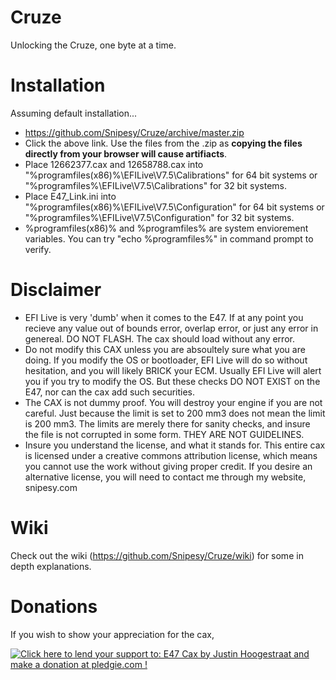 # Cruze
Unlocking the Cruze, one byte at a time.

# Installation
Assuming default installation...

* https://github.com/Snipesy/Cruze/archive/master.zip 
* Click the above link. Use the files from the .zip as **copying the files directly from your browser will cause artifiacts**.
* Place 12662377.cax and 12658788.cax into "%programfiles(x86)%\EFILive\V7.5\Calibrations\" for 64 bit systems or "%programfiles%\EFILive\V7.5\Calibrations" for 32 bit systems.
* Place E47_Link.ini into "%programfiles(x86)%\EFILive\V7.5\Configuration\" for 64 bit systems or "%programfiles%\EFILive\V7.5\Configuration" for 32 bit systems.
* %programfiles(x86)% and %programfiles% are system enviorement variables. You can try "echo %programfiles%" in command prompt to verify.


# Disclaimer

* EFI Live is very 'dumb' when it comes to the E47. If at any point you recieve any value out of bounds error, overlap error, or just any error in genereal. DO NOT FLASH. The cax should load without any error.
* Do not modify this CAX unless you are absoultely sure what you are doing. If you modify the OS or bootloader, EFI Live will do so without hesitation, and you will likely BRICK your ECM. Usually EFI Live will alert you if you try to modify the OS. But these checks DO NOT EXIST on the E47, nor can the cax add such securities.
* The CAX is not dummy proof. You will destroy your engine if you are not careful. Just because the limit is set to 200 mm3 does not mean the limit is 200 mm3. The limits are merely there for sanity checks, and insure the file is not corrupted in some form. THEY ARE NOT GUIDELINES.
* Insure you understand the license, and what it stands for. This entire cax is licensed under a creative commons attribution license, which means you cannot use the work without giving proper credit. If you desire an alternative license, you will need to contact me through my website, snipesy.com

# Wiki

Check out the wiki (https://github.com/Snipesy/Cruze/wiki) for some in depth explanations.

# Donations

If you wish to show your appreciation for the cax,

<a href='https://pledgie.com/campaigns/31855'><img alt='Click here to lend your support to: E47 Cax by Justin Hoogestraat and make a donation at pledgie.com !' src='https://pledgie.com/campaigns/31855.png?skin_name=chrome' border='0' ></a>
